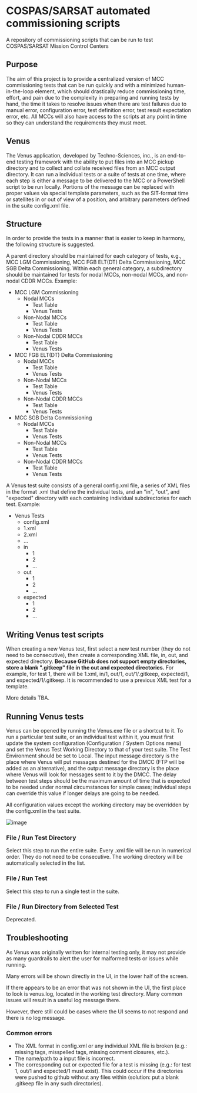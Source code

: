 # COSPAS/SARSAT automated commissioning scripts
A repository of commissioning scripts that can be run to test COSPAS/SARSAT Mission Control Centers

## Purpose
The aim of this project is to provide a centralized version of MCC commissioning tests that can be run quickly and with a minimized human-in-the-loop element, which should drastically reduce commissioning time, effort, and pain due to the complexity in preparing and running tests by hand, the time it takes to resolve issues when there are test failures due to manual error, configuration error, test definition error, test result expectation error, etc. All MCCs will also have access to the scripts at any point in time so they can understand the requirements they must meet.

## Venus
The Venus application, developed by Techno-Sciences, inc., is an end-to-end testing framework with the ability to put files into an MCC pickup directory and to collect and collate received files from an MCC output directory. It can run a individual tests or a suite of tests at one time, where each step is either a message to be delivered to the MCC or a PowerShell script to be run locally. Portions of the message can be replaced with proper values via special template parameters, such as the SIT-format time or satellites in or out of view of a position, and arbitrary parameters defined in the suite config.xml file.

## Structure
In order to provide the tests in a manner that is easier to keep in harmony, the following structure is suggested.

A parent directory should be maintained for each category of tests, e.g., MCC LGM Commissioning, MCC FGB ELT(DT) Delta Commissioning, MCC SGB Delta Commissioning. Within each general category, a subdirectory should be maintained for tests for nodal MCCs, non-nodal MCCs, and non-nodal CDDR MCCs. Example:

+ MCC LGM Commissioning
  + Nodal MCCs
    + Test Table
    + Venus Tests
  + Non-Nodal MCCs
    + Test Table
    + Venus Tests
  + Non-Nodal CDDR MCCs
    + Test Table
    + Venus Tests
+ MCC FGB ELT(DT) Delta Commissioning
  + Nodal MCCs
    + Test Table
    + Venus Tests
  + Non-Nodal MCCs
    + Test Table
    + Venus Tests
  + Non-Nodal CDDR MCCs
    + Test Table
    + Venus Tests
+ MCC SGB Delta Commissioning
  + Nodal MCCs
    + Test Table
    + Venus Tests
  + Non-Nodal MCCs
    + Test Table
    + Venus Tests
  + Non-Nodal CDDR MCCs
    + Test Table
    + Venus Tests

A Venus test suite consists of a general config.xml file, a series of XML files in the format <test number>.xml that define the individual tests, and an "in", "out", and "expected" directory with each containing individual subdirectories for each test. Example:

+ Venus Tests
  + config.xml
  + 1.xml
  + 2.xml
  + ...
  + in
    + 1
    + 2
    + ...
  + out
    + 1
    + 2
    + ...
  + expected
    + 1
    + 2
    + ...
   
## Writing Venus test scripts
When creating a new Venus test, first select a new test number (they do not need to be consecutive), then create a corresponding XML file, in, out, and expected directory. **Because GitHub does not support empty directories, store a blank ".gitkeep" file in the out and expected directories.** For example, for test 1, there will be 1.xml, in/1, out/1, out/1/.gitkeep, expected/1, and expected/1/.gitkeep. It is recommended to use a previous XML test for a template.

More details TBA.

## Running Venus tests
Venus can be opened by running the Venus.exe file or a shortcut to it. To run a particular test suite, or an individual test within it, you must first update the system configuration (Configuration / System Options menu) and set the Venus Test Working Directory to that of your test suite. The Test Environment should be set to Local. The input message directory is the place where Venus will put messages destined for the DMCC (FTP will be added as an alternative), and the output message directory is the place where Venus will look for messages sent to it by the DMCC. The delay between test steps should be the maximum amount of time that is expected to be needed under normal circumstances for simple cases; individual steps can override this value if longer delays are going to be needed.

All configuration values except the working directory may be overridden by the config.xml in the test suite.

![image](https://github.com/mcmsar/cs-auto-commissioning/assets/19142607/e37d7503-fea7-42fd-b75e-c478ada9e251)
### File / Run Test Directory
Select this step to run the entire suite. Every <number>.xml file will be run in numerical order. They do not need to be consecutive. The working directory will be automatically selected in the list.
### File / Run Test
Select this step to run a single test in the suite.
### File / Run Directory from Selected Test
Deprecated.

## Troubleshooting
As Venus was originally written for internal testing only, it may not provide as many guardrails to alert the user for malformed tests or issues while running.

Many errors will be shown directly in the UI, in the lower half of the screen.

If there appears to be an error that was not shown in the UI, the first place to look is venus.log, located in the working test directory. Many common issues will result in a useful log message there.

However, there still could be cases where the UI seems to not respond and there is no log message.

### Common errors
+ The XML format in config.xml or any individual XML file is broken (e.g.: missing tags, misspelled tags, missing comment closures, etc.).
+ The name/path to a input file is incorrect.
+ The corresponding out or expected file for a test is missing (e.g.: for test 1, out/1 and expected/1 must exist). This could occur if the directories were pushed to github without any files within (solution: put a blank .gitkeep file in any such directories).
